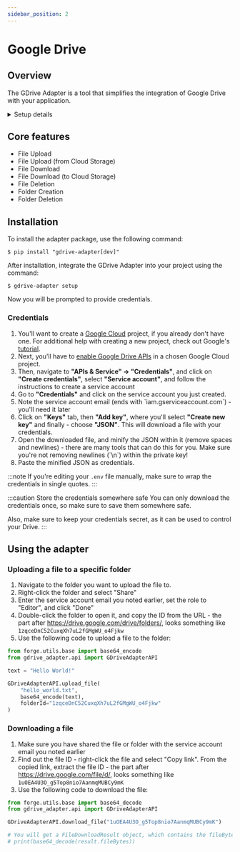 ```yaml
---
sidebar_position: 2
---
```


# Google Drive

## Overview

The GDrive Adapter is a tool that simplifies the integration of Google Drive with your application.

<details>
  <summary>Setup details</summary>
  <div>
    <div><p><b>Environment variables:</b></p>
        <ul>
            <li>GOOGLE_CLIENT_CREDENTIALS</li>
        </ul>
    </div>
    <div>
        <p><b>Installation:</b></p>
        <ul>
            <li><code>pip install "gdrive-adapter[dev]"</code></li>
        </ul>
    </div>
    <div>
        <p><b>Initialize setup:</b></p>
        <ul><li><p><code>gdrive-adapter setup</code></p></li></ul>
    </div>
  </div>
</details>

## Core features

<ul>
  <li>File Upload</li>
  <li>File Upload (from Cloud Storage)</li>
  <li>File Download</li>
  <li>File Download (to Cloud Storage)</li>
  <li>File Deletion</li>
  <li>Folder Creation</li>
  <li>Folder Deletion</li>
</ul>


## Installation

To install the adapter package, use the following command:

```shell
$ pip install "gdrive-adapter[dev]"
```

After installation, integrate the GDrive Adapter into your project using the command:

```shell
$ gdrive-adapter setup
```

Now you will be prompted to provide credentials.


### Credentials

<ol>
    <li>You'll want to create a <a href="https://console.cloud.google.com">Google Cloud</a> project, if you already don't have one. For additional help with creating a new project, check out Google's <a href="https://developers.google.com/workspace/guides/create-project">tutorial</a>.</li>
    <li>Next, you'll have to <a href="https://console.cloud.google.com/flows/enableapi?apiid=drive.googleapis.com">enable Google Drive APIs</a> in a chosen Google Cloud project.</li>
    <li>Then, navigate to <strong>"APIs & Service" -> "Credentials"</strong>, and click on <strong>"Create credentials"</strong>, select <strong>"Service account"</strong>, and follow the instructions to create a service account</li>
    <li>Go to <strong>"Credentials"</strong> and click on the service account you just created.</li>
    <li>Note the service account email (ends with `iam.gserviceaccount.com`) - you'll need it later</li>
    <li>Click on <strong>"Keys"</strong> tab, then <strong>"Add key"</strong>, where you'll select <strong>"Create new key"</strong> and finally - choose <strong>"JSON"</strong>. This will download a file with your credentials.</li>
    <li>Open the downloaded file, and minify the JSON within it (remove spaces and newlines) - there are many tools that can do this for you. Make sure you're not removing newlines (`\n`) within the private key!</li>
    <li>Paste the minified JSON as credentials.</li>
</ol>

:::note
If you're editing your `.env` file manually, make sure to wrap the credentials in single quotes.
:::

:::caution Store the credentials somewhere safe
You can only download the credentials once, so make sure to save them somewhere safe.

Also, make sure to keep your credentials secret, as it can be used to control your Drive.
:::


## Using the adapter

### Uploading a file to a specific folder

1. Navigate to the folder you want to upload the file to.
2. Right-click the folder and select "Share"
3. Enter the service account email you noted earlier, set the role to "Editor", and click "Done"
4. Double-click the folder to open it, and copy the ID from the URL - the part after https://drive.google.com/drive/folders/, looks something like `1zqceDnC52CuxqXh7uL2fGMgWU_o4Fjkw`
5. Use the following code to upload a file to the folder:
```python
from forge.utils.base import base64_encode
from gdrive_adapter.api import GDriveAdapterAPI

text = "Hello World!"

GDriveAdapterAPI.upload_file(
    "hello_world.txt",
    base64_encode(text),
    folderId="1zqceDnC52CuxqXh7uL2fGMgWU_o4Fjkw"
)
```

### Downloading a file

1. Make sure you have shared the file or folder with the service account email you noted earlier
2. Find out the file ID - right-click the file and select "Copy link". From the copied link, extract the file ID - the part after https://drive.google.com/file/d/, looks something like `1uOEA4U3O_g5Top8nio7AanmqMUBCy9mK`
3. Use the following code to download the file:
```python
from forge.utils.base import base64_decode
from gdrive_adapter.api import GDriveAdapterAPI

GDriveAdapterAPI.download_file("1uOEA4U3O_g5Top8nio7AanmqMUBCy9mK")

# You will get a FileDownloadResult object, which contains the fileBytes field (encoded with Base64)
# print(base64_decode(result.fileBytes))
```

